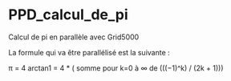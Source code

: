 # PPD_calcul_de_pi
Calcul de pi en parallèle avec Grid5000

La formule qui va être parallélisé est la suivante :

π = 4 arctan1 = 4 * ( somme pour k=0 à ∞ de (((−1)^k) / (2k + 1)))

